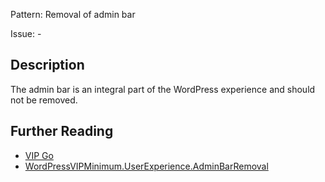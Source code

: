 Pattern: Removal of admin bar

Issue: -

## Description

The admin bar is an integral part of the WordPress experience and should not be removed.

## Further Reading

* [VIP Go](https://vip.wordpress.com/documentation/vip-go/code-review-blockers-warnings-notices/#removing-the-admin-bar)
* [WordPressVIPMinimum.UserExperience.AdminBarRemoval](https://github.com/Automattic/VIP-Coding-Standards/tree/develop/WordPressVIPMinimum/Sniffs/UserExperience/AdminBarRemovalSniff.php)